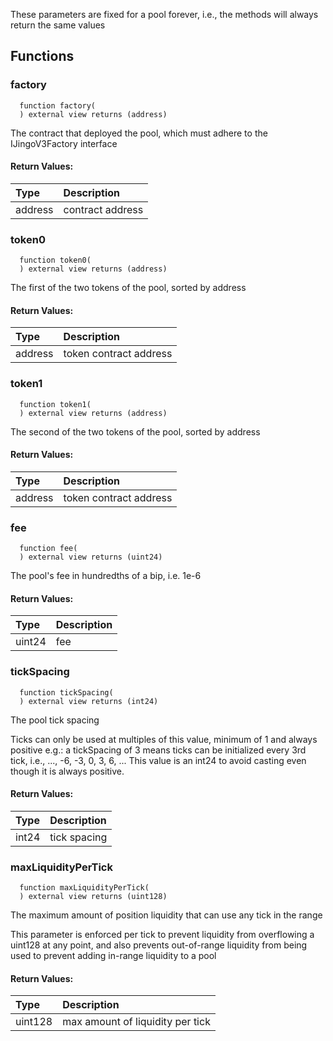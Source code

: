 These parameters are fixed for a pool forever, i.e., the methods will always return the same values

## Functions

### factory

```solidity
  function factory(
  ) external view returns (address)
```

The contract that deployed the pool, which must adhere to the IJingoV3Factory interface

#### Return Values:

| Type    | Description      |
| :------ | :--------------- |
| address | contract address |

### token0

```solidity
  function token0(
  ) external view returns (address)
```

The first of the two tokens of the pool, sorted by address

#### Return Values:

| Type    | Description            |
| :------ | :--------------------- |
| address | token contract address |

### token1

```solidity
  function token1(
  ) external view returns (address)
```

The second of the two tokens of the pool, sorted by address

#### Return Values:

| Type    | Description            |
| :------ | :--------------------- |
| address | token contract address |

### fee

```solidity
  function fee(
  ) external view returns (uint24)
```

The pool's fee in hundredths of a bip, i.e. 1e-6

#### Return Values:

| Type   | Description |
| :----- | :---------- |
| uint24 | fee         |

### tickSpacing

```solidity
  function tickSpacing(
  ) external view returns (int24)
```

The pool tick spacing

Ticks can only be used at multiples of this value, minimum of 1 and always positive
e.g.: a tickSpacing of 3 means ticks can be initialized every 3rd tick, i.e., ..., -6, -3, 0, 3, 6, ...
This value is an int24 to avoid casting even though it is always positive.

#### Return Values:

| Type  | Description  |
| :---- | :----------- |
| int24 | tick spacing |

### maxLiquidityPerTick

```solidity
  function maxLiquidityPerTick(
  ) external view returns (uint128)
```

The maximum amount of position liquidity that can use any tick in the range

This parameter is enforced per tick to prevent liquidity from overflowing a uint128 at any point, and
also prevents out-of-range liquidity from being used to prevent adding in-range liquidity to a pool

#### Return Values:

| Type    | Description                      |
| :------ | :------------------------------- |
| uint128 | max amount of liquidity per tick |
